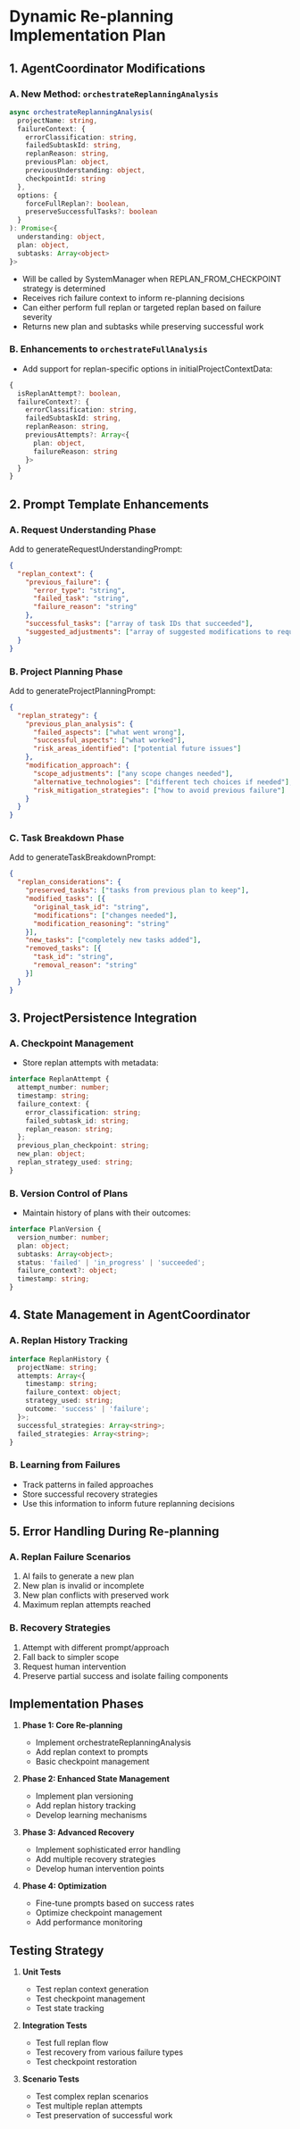 # Dynamic Re-planning Implementation Plan

## 1. AgentCoordinator Modifications

### A. New Method: `orchestrateReplanningAnalysis`
```typescript
async orchestrateReplanningAnalysis(
  projectName: string,
  failureContext: {
    errorClassification: string,
    failedSubtaskId: string,
    replanReason: string,
    previousPlan: object,
    previousUnderstanding: object,
    checkpointId: string
  },
  options: {
    forceFullReplan?: boolean,
    preserveSuccessfulTasks?: boolean
  }
): Promise<{
  understanding: object,
  plan: object,
  subtasks: Array<object>
}>
```

- Will be called by SystemManager when REPLAN_FROM_CHECKPOINT strategy is determined
- Receives rich failure context to inform re-planning decisions
- Can either perform full replan or targeted replan based on failure severity
- Returns new plan and subtasks while preserving successful work

### B. Enhancements to `orchestrateFullAnalysis`
- Add support for replan-specific options in initialProjectContextData:
```typescript
{
  isReplanAttempt?: boolean,
  failureContext?: {
    errorClassification: string,
    failedSubtaskId: string,
    replanReason: string,
    previousAttempts?: Array<{
      plan: object,
      failureReason: string
    }>
  }
}
```

## 2. Prompt Template Enhancements

### A. Request Understanding Phase
Add to generateRequestUnderstandingPrompt:
```json
{
  "replan_context": {
    "previous_failure": {
      "error_type": "string",
      "failed_task": "string",
      "failure_reason": "string"
    },
    "successful_tasks": ["array of task IDs that succeeded"],
    "suggested_adjustments": ["array of suggested modifications to requirements/approach"]
  }
}
```

### B. Project Planning Phase
Add to generateProjectPlanningPrompt:
```json
{
  "replan_strategy": {
    "previous_plan_analysis": {
      "failed_aspects": ["what went wrong"],
      "successful_aspects": ["what worked"],
      "risk_areas_identified": ["potential future issues"]
    },
    "modification_approach": {
      "scope_adjustments": ["any scope changes needed"],
      "alternative_technologies": ["different tech choices if needed"],
      "risk_mitigation_strategies": ["how to avoid previous failure"]
    }
  }
}
```

### C. Task Breakdown Phase
Add to generateTaskBreakdownPrompt:
```json
{
  "replan_considerations": {
    "preserved_tasks": ["tasks from previous plan to keep"],
    "modified_tasks": [{
      "original_task_id": "string",
      "modifications": ["changes needed"],
      "modification_reasoning": "string"
    }],
    "new_tasks": ["completely new tasks added"],
    "removed_tasks": [{
      "task_id": "string",
      "removal_reason": "string"
    }]
  }
}
```

## 3. ProjectPersistence Integration

### A. Checkpoint Management
- Store replan attempts with metadata:
```typescript
interface ReplanAttempt {
  attempt_number: number;
  timestamp: string;
  failure_context: {
    error_classification: string;
    failed_subtask_id: string;
    replan_reason: string;
  };
  previous_plan_checkpoint: string;
  new_plan: object;
  replan_strategy_used: string;
}
```

### B. Version Control of Plans
- Maintain history of plans with their outcomes:
```typescript
interface PlanVersion {
  version_number: number;
  plan: object;
  subtasks: Array<object>;
  status: 'failed' | 'in_progress' | 'succeeded';
  failure_context?: object;
  timestamp: string;
}
```

## 4. State Management in AgentCoordinator

### A. Replan History Tracking
```typescript
interface ReplanHistory {
  projectName: string;
  attempts: Array<{
    timestamp: string;
    failure_context: object;
    strategy_used: string;
    outcome: 'success' | 'failure';
  }>;
  successful_strategies: Array<string>;
  failed_strategies: Array<string>;
}
```

### B. Learning from Failures
- Track patterns in failed approaches
- Store successful recovery strategies
- Use this information to inform future replanning decisions

## 5. Error Handling During Re-planning

### A. Replan Failure Scenarios
1. AI fails to generate a new plan
2. New plan is invalid or incomplete
3. New plan conflicts with preserved work
4. Maximum replan attempts reached

### B. Recovery Strategies
1. Attempt with different prompt/approach
2. Fall back to simpler scope
3. Request human intervention
4. Preserve partial success and isolate failing components

## Implementation Phases

1. **Phase 1: Core Re-planning**
   - Implement orchestrateReplanningAnalysis
   - Add replan context to prompts
   - Basic checkpoint management

2. **Phase 2: Enhanced State Management**
   - Implement plan versioning
   - Add replan history tracking
   - Develop learning mechanisms

3. **Phase 3: Advanced Recovery**
   - Implement sophisticated error handling
   - Add multiple recovery strategies
   - Develop human intervention points

4. **Phase 4: Optimization**
   - Fine-tune prompts based on success rates
   - Optimize checkpoint management
   - Add performance monitoring

## Testing Strategy

1. **Unit Tests**
   - Test replan context generation
   - Test checkpoint management
   - Test state tracking

2. **Integration Tests**
   - Test full replan flow
   - Test recovery from various failure types
   - Test checkpoint restoration

3. **Scenario Tests**
   - Test complex replan scenarios
   - Test multiple replan attempts
   - Test preservation of successful work

